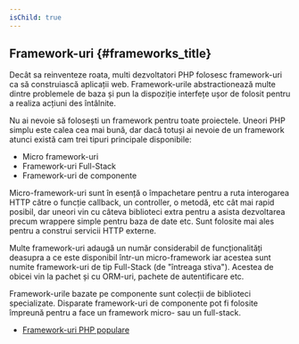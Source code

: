 ```yaml
---
isChild: true
---
```


## Framework-uri {#frameworks_title}

Decât sa reinventeze roata, multi dezvoltatori PHP folosesc framework-uri ca să construiască aplicații web.
Framework-urile abstractionează multe dintre problemele de baza și pun la dispoziție interfețe ușor de folosit pentru
a realiza acțiuni des întâlnite.

Nu ai nevoie să folosești un framework pentru toate proiectele. Uneori PHP simplu este calea cea mai bună, dar dacă
totuși ai nevoie de un framework atunci există cam trei tipuri principale disponibile:

* Micro framework-uri
* Framework-uri Full-Stack
* Framework-uri de componente

Micro-framework-uri sunt în esență o împachetare pentru a ruta interogarea HTTP către o funcție callback, un controller,
o metodă, etc cât mai rapid posibil, dar uneori vin cu câteva biblioteci extra pentru a asista dezvoltarea precum
wrappere simple pentru baza de date etc. Sunt folosite mai ales pentru a construi servicii HTTP externe.

Multe framework-uri adaugă un număr considerabil de funcționalități deasupra a ce este disponibil într-un micro-framework
iar acestea sunt numite framework-uri de tip Full-Stack (de "întreaga stiva"). Acestea de obicei vin la pachet și cu
ORM-uri, pachete de autentificare etc.

Framework-urile bazate pe componente sunt colecții de biblioteci specializate. Disparate framework-uri de componente pot
fi folosite împreună pentru a face un framework micro- sau un full-stack.


* [Framework-uri PHP populare](https://github.com/codeguy/php-the-right-way/wiki/Frameworks)
